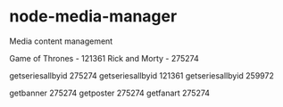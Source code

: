 # node-media-manager
Media content management

Game of Thrones - 121361
Rick and Morty - 275274 

getseriesallbyid 275274
getseriesallbyid 121361
getseriesallbyid 259972

getbanner 275274
getposter 275274
getfanart 275274